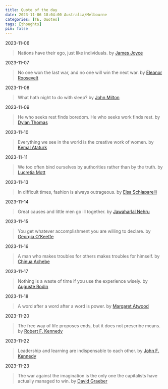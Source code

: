 ```yaml
---
title: Quote of the day
date: 2023-11-06 18:04:00 Australia/Melbourne
categories: [TE, Quotes]
tags: [thoughts]
pin: false
---
```


2023-11-06   
> Nations have their ego, just like individuals. by <a href="https://en.wikipedia.org/wiki/James_Joyce">James Joyce</a>

2023-11-07
> No one won the last war, and no one will win the next war. by <a href="https://en.wikipedia.org/wiki/Eleanor_Roosevelt">Eleanor Roosevelt</a>

2023-11-08
> What hath night to do with sleep? by <a href="https://en.wikipedia.org/wiki/John_Milton">John Milton</a>

2023-11-09
> He who seeks rest finds boredom. He who seeks work finds rest. by <a href="https://en.wikipedia.org/wiki/Dylan_Thomas">Dylan Thomas</a>

2023-11-10
> Everything we see in the world is the creative work of women. by <a href="https://en.wikipedia.org/wiki/Mustafa_Kemal_Atat%C3%BCrk">Kemal Ataturk</a>

2023-11-11
> We too often bind ourselves by authorities rather than by the truth. by <a href="https://www.womenshistory.org/education-resources/biographies/lucretia-mott">Lucretia Mott</a>

2023-11-13
> In difficult times, fashion is always outrageous. by <a href="https://en.wikipedia.org/wiki/Elsa_Schiaparelli">Elsa Schiaparelli</a>

2023-11-14
> Great causes and little men go ill together. by <a href="https://en.wikipedia.org/wiki/Jawaharlal_Nehru">Jawaharlal Nehru</a>

2023-11-15
> You get whatever accomplishment you are willing to declare. by <a href="https://www.okeeffemuseum.org/about-georgia-okeeffe/">Georgia O'Keeffe</a>

2023-11-16
> A man who makes troubles for others makes troubles for himself. by <a href="https://en.wikipedia.org/wiki/Chinua_Achebe">Chinua Achebe</a>

2023-11-17
> Nothing is a waste of time if you use the experience wisely. by <a href="https://rodinmuseum.org/collection/about-auguste-rodin">Auguste Rodin</a>

2023-11-18
> A word after a word after a word is power. by <a href="https://en.wikipedia.org/wiki/Margaret_Atwood">Margaret Atwood</a>

2023-11-20
> The free way of life proposes ends, but it does not prescribe means. by <a href="https://en.wikipedia.org/wiki/Robert_F._Kennedy">Robert F. Kennedy</a>

2023-11-22
> Leadership and learning are indispensable to each other. by <a href="https://en.wikipedia.org/wiki/John_F._Kennedy">John F. Kennedy</a>

2023-11-23
> The war against the imagination is the only one the capitalists have actually managed to win. by <a href="https://www.goodreads.com/quotes/10544921-the-war-against-the-imagination-is-the-only-one-the">David Graeber</a>